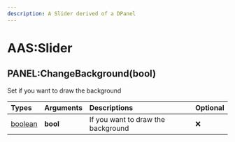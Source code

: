 ```yaml
---
description: A Slider derived of a DPanel
---
```


# AAS:Slider

## PANEL:ChangeBackground\(bool\)

Set if you want to draw the background

| Types | Arguments | Descriptions | Optional |
| :--- | :--- | :--- | :--- |
| [boolean](https://www.lua.org/pil/2.2.html) | **bool** | If you want to draw the background | ❌ |

